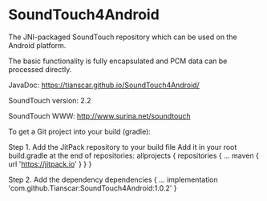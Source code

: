 # SoundTouch4Android

The JNI-packaged SoundTouch repository which can be used on the Android platform.

The basic functionality is fully encapsulated and PCM data can be processed directly.

JavaDoc: https://tianscar.github.io/SoundTouch4Android/

SoundTouch version: 2.2

SoundTouch WWW: http://www.surina.net/soundtouch

To get a Git project into your build (gradle):

Step 1. Add the JitPack repository to your build file
Add it in your root build.gradle at the end of repositories:
allprojects {
	repositories {
		...
		maven { url 'https://jitpack.io' }
	}
}

Step 2. Add the dependency
dependencies {
	...
	implementation 'com.github.Tianscar:SoundTouch4Android:1.0.2'
}

